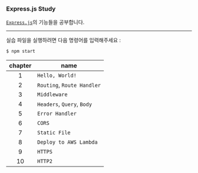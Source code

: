 ### Express.js Study

[`Express.js`](https://expressjs.com/ko/)의 기능들을 공부합니다.

---

실습 파일을 실행하려면 다음 명령어를 입력해주세요 :

```bash
$ npm start
```

| chapter | name                       |
| :-----: | -------------------------- |
|    1    | `Hello, World!`            |
|    2    | `Routing`, `Route Handler` |
|    3    | `Middleware`               |
|    4    | `Headers`, `Query`, `Body` |
|    5    | `Error Handler`            |
|    6    | `CORS`                     |
|    7    | `Static File`              |
|    8    | `Deploy to AWS Lambda`     |
|    9    | `HTTPS`                    |
|   10    | `HTTP2`                    |
